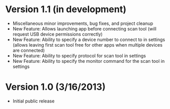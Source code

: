 # Version 1.1 (in development)

+	Miscellaneous minor improvements, bug fixes, and project cleanup
+	New Feature: Allows launching app before connecting scan tool (will request USB device permissions correctly)
+	New Feature: Ability to specify a device number to connect to in settings (allows leaving first scan tool free for other apps when multiple devices are connected)
+	New Feature: Ability to specify protocol for scan tool in settings
+	New Feature: Ability to specify the monitor command for the scan tool in settings

# Version 1.0 (3/16/2013)

+	Initial public release